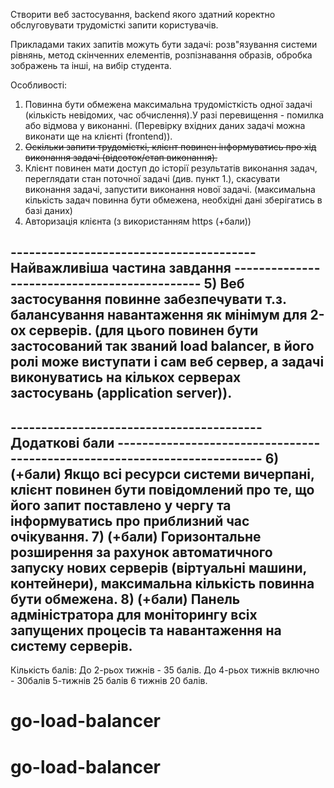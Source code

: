 Створити веб застосування, backend якого здатний коректно обслуговувати трудомісткі запити користувачів.

Прикладами таких запитів можуть бути задачі: розв"язування системи рівнянь, метод скінченних елементів, розпізнавання образів, обробка зображень та інші, на вибір студента. 

Особливості:
1) Повинна бути обмежена максимальна трудомісткість одної задачі (кількість невідомих, час обчислення).У разі перевищення - помилка або відмова у виконанні. (Перевірку вхідних даних задачі можна виконати ще на клієнті (frontend)).
2) ~~Оскільки запити трудомісткі, клієнт повинен інформуватись про хід виконання задачі (відсоток/етап виконання).~~
3) Клієнт повинен мати доступ до історії результатів виконання задач, переглядати стан поточної задачі (див. пункт 1.), скасувати виконання задачі, запустити виконання нової задачі. (максимальна кількість задач повинна бути обмежена, необхідні дані зберігатись в базі даних)
4) Авторизація клієнта (з використанням https (+бали))

---------------------------------------- Найважливіша частина завдання ---------------------------------------------
5) Веб застосування повинне забезпечувати т.з. балансування навантаження як мінімум для 2-ох серверів. 
(для цього повинен бути застосований так званий load balancer, в його ролі може виступати і сам веб сервер, а задачі виконуватись на кількох серверах застосувань (application server)).
---------------------------------------------------------------------------------------------------------------------------------


----------------------------------------- Додаткові бали --------------------------------------------------------------------------
6) (+бали) Якщо всі ресурси системи вичерпані, клієнт повинен бути повідомлений про те, що його запит поставлено у чергу та інформуватись про приблизний час очікування.
7) (+бали) Горизонтальне розширення за рахунок автоматичного запуску нових серверів (віртуальні машини, контейнери), максимальна кількість повинна бути обмежена.
8) (+бали) Панель адміністратора для моніторингу всіх запущених процесів та навантаження на систему серверів.
----------------------------------------------------------------------------------------------------------------------------------------

Кількість балів: 
До 2-рьох тижнів - 35 балів.
До 4-рьох тижнів включно - 30балів
5-тижнів 25 балів
6 тижнів 20 балів.
# go-load-balancer
# go-load-balancer
